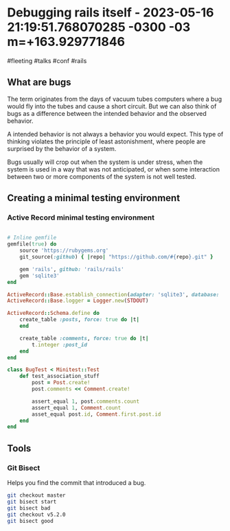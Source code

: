 # Debugging rails itself - 2023-05-16 21:19:51.768070285 -0300 -03 m=+163.929771846

#fleeting
#talks
#conf
#rails

## What are bugs

The term originates from the days of vacuum tubes computers
where a bug would fly into the tubes and cause a short circuit.
But we can also think of bugs as a difference between the intended
behavior and the observed behavior.

A intended behavior is not always a behavior you would expect. This
type of thinking violates the principle of least astonishment, where
people are surprised by the behavior of a system.

Bugs usually will crop out when the system is under stress, when
the system is used in a way that was not anticipated, or when
some interaction between two or more components of the system
is not well tested.

## Creating a minimal testing environment

### Active Record minimal testing environment

```ruby

# Inline gemfile
gemfile(true) do
    source 'https://rubygems.org'
    git_source(:github) { |repo| "https://github.com/#{repo}.git" }

    gem 'rails', github: 'rails/rails'
    gem 'sqlite3'
end

ActiveRecord::Base.establish_connection(adapter: 'sqlite3', database: ':memory:')
ActiveRecord::Base.logger = Logger.new(STDOUT)

ActiveRecord::Schema.define do
    create_table :posts, force: true do |t|
    end

    create_table :comments, force: true do |t|
        t.integer :post_id
    end
end

class BugTest < Minitest::Test
    def test_association_stuff
        post = Post.create!
        post.comments << Comment.create!

        assert_equal 1, post.comments.count
        assert_equal 1, Comment.count
        asset_equal post.id, Comment.first.post.id
    end
end

```

## Tools

### Git Bisect

Helps you find the commit that introduced a bug.

```bash
git checkout master
git bisect start
git bisect bad
git checkout v5.2.0
git bisect good
```



